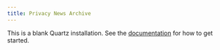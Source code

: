 ```yaml
---
title: Privacy News Archive
---
```


This is a blank Quartz installation.
See the [documentation](https://quartz.jzhao.xyz) for how to get started.
